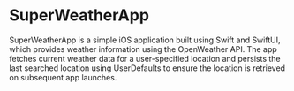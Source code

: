
<!DOCTYPE html>
<html lang="en">
<body>
    <h1>SuperWeatherApp</h1>
    <p>SuperWeatherApp is a simple iOS application built using Swift and SwiftUI, which provides weather information using the OpenWeather API. The app fetches current weather data for a user-specified location and persists the last searched location using UserDefaults to ensure the location is retrieved on subsequent app launches.</p>


